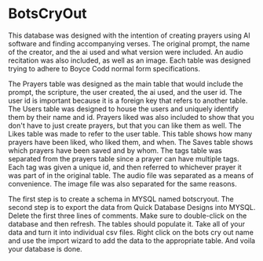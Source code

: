 # BotsCryOut
This database was designed with the intention of creating prayers using AI software and finding accompanying verses. The original prompt, the name of the creator, and the ai used and what version were included. An audio recitation was also included, as well as an image. Each table was designed trying to adhere to Boyce Codd normal form specifications.

The Prayers table was designed as the main table that would include the prompt, the scripture, the user created, the ai used, and the user id. The user id is important because it is a foreign key that refers to another table.
The Users table was designed to house the users and uniquely identify them by their name and id. Prayers liked was also included to show that you don't have to just create prayers, but that you can like them as well. 
The Likes table was made to refer to the user table. This table shows how many prayers have been liked, who liked them, and when. 
The Saves table shows which prayers have been saved and by whom.
The tags table was separated from the prayers table since a prayer can have multiple tags. Each tag was given a unique id, and then referred to whichever prayer it was part of in the original table. 
The audio file was separated as a means of convenience.
The image file was also separated for the same reasons. 

The first step is to create a schema in MYSQL named botscryout.
The second step is to export the data from Quick Database Designs into MYSQL. Delete the first three lines of comments. Make sure to double-click on the database and then refresh. The tables should populate it.
Take all of your data and turn it into individual csv files. Right click on the bots cry out name and use the import wizard to add the data to the appropriate table.
And voila your database is done. 
